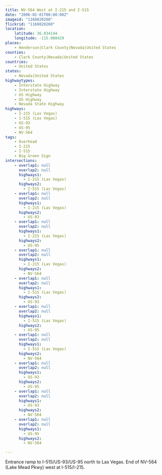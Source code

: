```yaml
---
title: NV-564 West at I-215 and I-515
date: "2006-02-01T00:00:00Z"
imageid: "1160820260"
flickrid: "1160820260"
location:
    latitude: 36.034144
    longitude: -115.008429
places:
    - Henderson|Clark County|Nevada|United States
counties:
    - Clark County|Nevada|United States
countries:
    - United States
states:
    - Nevada|United States
highwaytypes:
    - Interstate Highway
    - Interstate Highway
    - US Highway
    - US Highway
    - Nevada State Highway
highways:
    - I-215 (Las Vegas)
    - I-515 (Las Vegas)
    - US-93
    - US-95
    - NV-564
tags:
    - Overhead
    - I-215
    - I-515
    - Big Green Sign
intersections:
    - overlap1: null
      overlap2: null
      highways1:
        - I-215 (Las Vegas)
      highways2:
        - I-515 (Las Vegas)
    - overlap1: null
      overlap2: null
      highways1:
        - I-215 (Las Vegas)
      highways2:
        - US-93
    - overlap1: null
      overlap2: null
      highways1:
        - I-215 (Las Vegas)
      highways2:
        - US-95
    - overlap1: null
      overlap2: null
      highways1:
        - I-215 (Las Vegas)
      highways2:
        - NV-564
    - overlap1: null
      overlap2: null
      highways1:
        - I-515 (Las Vegas)
      highways2:
        - US-93
    - overlap1: null
      overlap2: null
      highways1:
        - I-515 (Las Vegas)
      highways2:
        - US-95
    - overlap1: null
      overlap2: null
      highways1:
        - I-515 (Las Vegas)
      highways2:
        - NV-564
    - overlap1: null
      overlap2: null
      highways1:
        - US-93
      highways2:
        - US-95
    - overlap1: null
      overlap2: null
      highways1:
        - US-93
      highways2:
        - NV-564
    - overlap1: null
      overlap2: null
      highways1:
        - US-95
      highways2:
        - NV-564

---
```

Entrance ramp to I-515/US-93/US-95 north to Las Vegas.  End of NV-564 (Lake Mead Pkwy) west at I-515/I-215.